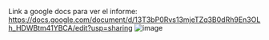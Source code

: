 Link a google docs para ver el informe: https://docs.google.com/document/d/13T3bP0Rvs13mjeTZq3B0dRh9En3OLh_HDWBtm41YBCA/edit?usp=sharing
![image](https://github.com/MaxiOtero6/algo3_tp2_towerDefense/assets/106620067/d6e82030-878c-4417-bf83-7fc7adea92f7)
